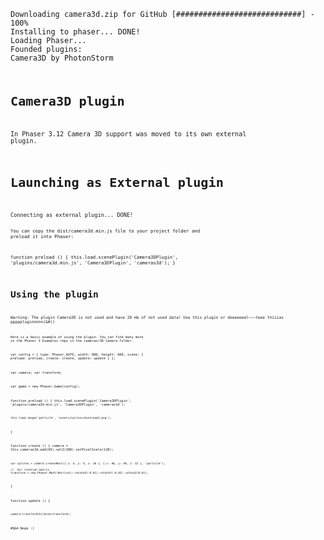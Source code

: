 <code>
Downloading camera3d.zip for GitHub [############################] - 100%
Installing to phaser... DONE!
Loading Phaser...
Founded plugins:
Camera3D by PhotonStorm
<code/>

# Camera3D plugin
In Phaser 3.12 Camera 3D support was moved to its own external plugin.

# Launching as External plugin
<code>
Connecting as external plugin... DONE! <code/>

You can copy the dist/camera3d.min.js file to your project folder and preload it into Phaser:

function preload ()
{
    this.load.scenePlugin('Camera3DPlugin', 'plugins/camera3d.min.js', 'Camera3DPlugin', 'cameras3d');
}

# Using the plugin

<code>
Warning: The plugin Camera3D is not used and have 20 mb of not used data! Use this plugin or deeeeeeel~~~teee thiiias pppppluginnnnn(&#()
<code/>

Here is a basic example of using the plugin. You can find many more in the Phaser 3 Examples repo in the cameras/3D Camera folder.

var config = {
    type: Phaser.AUTO,
    width: 800,
    height: 600,
    scene: {
        preload: preload,
        create: create,
        update: update
    }
};

var camera;
var transform;

var game = new Phaser.Game(config);

function preload ()
{
    this.load.scenePlugin('Camera3DPlugin', 'plugins/camera3d.min.js', 'Camera3DPlugin', 'cameras3d');

    this.load.image('particle', 'assets/sprites/mushroom2.png');
}

function create ()
{
    camera = this.cameras3d.add(85).setZ(300).setPixelScale(128);

    var sprites = camera.createRect({ x: 4, y: 4, z: 16 }, { x: 48, y: 48, z: 32 }, 'particle');

    //  Our rotation matrix
    transform = new Phaser.Math.Matrix4().rotateX(-0.01).rotateY(-0.02).rotateZ(0.01);
}

function update ()
{

    camera.transformChildren(transform);

#Q&A
Nope :)
